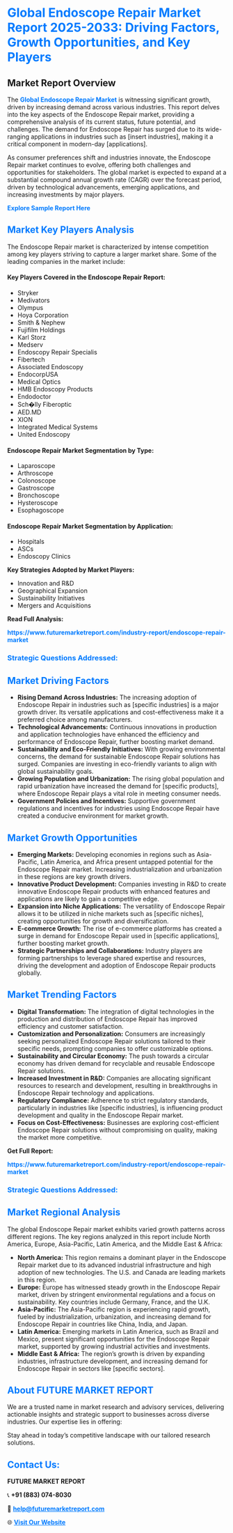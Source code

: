 <h1 style="color: #007BFF;">Global Endoscope Repair Market Report 2025-2033: Driving Factors, Growth Opportunities, and Key Players</h1>

<section id="overview">
<h2>Market Report Overview</h2>
<p>The <a href="https://www.futuremarketreport.com/industry-report/endoscope-repair-market" style="color: #007BFF; text-decoration: none;"><strong>Global Endoscope Repair Market</strong></a> is witnessing significant growth, driven by increasing demand across various industries. This report delves into the key aspects of the Endoscope Repair market, providing a comprehensive analysis of its current status, future potential, and challenges. The demand for Endoscope Repair has surged due to its wide-ranging applications in industries such as [insert industries], making it a critical component in modern-day [applications].</p>
<p>As consumer preferences shift and industries innovate, the Endoscope Repair market continues to evolve, offering both challenges and opportunities for stakeholders. The global market is expected to expand at a substantial compound annual growth rate (CAGR) over the forecast period, driven by technological advancements, emerging applications, and increasing investments by major players.</p>
</section>

<section id="overview">
<p><a href="https://www.futuremarketreport.com/request-sample/reportId=61619" style="color: #007BFF; text-decoration: none;"><strong>Explore Sample Report Here</strong></a></p>
</section>

<section id="key-players">
<h2 style="color: #007BFF;">Market Key Players Analysis</h2>
<p>The Endoscope Repair market is characterized by intense competition among key players striving to capture a larger market share. Some of the leading companies in the market include:</p>
<h4>Key Players Covered in the Endoscope Repair Report:</h4>
<ul><li>Stryker</li><li>Medivators</li><li>Olympus</li><li>Hoya Corporation</li><li>Smith &amp; Nephew</li><li>Fujifilm Holdings</li><li>Karl Storz</li><li>Medserv</li><li>Endoscopy Repair Specialis</li><li>Fibertech</li><li>Associated Endoscopy</li><li>EndocorpUSA</li><li>Medical Optics</li><li>HMB Endoscopy Products</li><li>Endodoctor</li><li>Sch�lly Fiberoptic</li><li>AED.MD</li><li>XION</li><li>Integrated Medical Systems</li><li>United Endoscopy</li></ul>
<h4>Endoscope Repair Market Segmentation by Type:</h4>
<ul><li>Laparoscope</li><li>Arthroscope</li><li>Colonoscope</li><li>Gastroscope</li><li>Bronchoscope</li><li>Hysteroscope</li><li>Esophagoscope</li></ul>

<h4>Endoscope Repair Market Segmentation by Application:</h4>
<ul><li>Hospitals</li><li>ASCs</li><li>Endoscopy Clinics</li></ul>
<p><strong>Key Strategies Adopted by Market Players:</strong></p>
<ul>
<li>Innovation and R&D</li>
<li>Geographical Expansion</li>
<li>Sustainability Initiatives</li>
<li>Mergers and Acquisitions</li>
</ul>
</section>

<section>
<p><strong>Read Full Analysis: </strong></p><a href="https://www.futuremarketreport.com/industry-report/endoscope-repair-market" style="color: #007BFF; text-decoration: none;"><strong>https://www.futuremarketreport.com/industry-report/endoscope-repair-market</strong></a>
<h3 style="color: #007BFF;">Strategic Questions Addressed:</h3>
</section>

<section id="driving-factors">
<h2 style="color: #007BFF;">Market Driving Factors</h2>
<ul>
<li><strong>Rising Demand Across Industries:</strong> The increasing adoption of Endoscope Repair in industries such as [specific industries] is a major growth driver. Its versatile applications and cost-effectiveness make it a preferred choice among manufacturers.</li>
<li><strong>Technological Advancements:</strong> Continuous innovations in production and application technologies have enhanced the efficiency and performance of Endoscope Repair, further boosting market demand.</li>
<li><strong>Sustainability and Eco-Friendly Initiatives:</strong> With growing environmental concerns, the demand for sustainable Endoscope Repair solutions has surged. Companies are investing in eco-friendly variants to align with global sustainability goals.</li>
<li><strong>Growing Population and Urbanization:</strong> The rising global population and rapid urbanization have increased the demand for [specific products], where Endoscope Repair plays a vital role in meeting consumer needs.</li>
<li><strong>Government Policies and Incentives:</strong> Supportive government regulations and incentives for industries using Endoscope Repair have created a conducive environment for market growth.</li>
</ul>
</section>

<section id="growth-opportunities">
<h2 style="color: #007BFF;">Market Growth Opportunities</h2>
<ul>
<li><strong>Emerging Markets:</strong> Developing economies in regions such as Asia-Pacific, Latin America, and Africa present untapped potential for the Endoscope Repair market. Increasing industrialization and urbanization in these regions are key growth drivers.</li>
<li><strong>Innovative Product Development:</strong> Companies investing in R&D to create innovative Endoscope Repair products with enhanced features and applications are likely to gain a competitive edge.</li>
<li><strong>Expansion into Niche Applications:</strong> The versatility of Endoscope Repair allows it to be utilized in niche markets such as [specific niches], creating opportunities for growth and diversification.</li>
<li><strong>E-commerce Growth:</strong> The rise of e-commerce platforms has created a surge in demand for Endoscope Repair used in [specific applications], further boosting market growth.</li>
<li><strong>Strategic Partnerships and Collaborations:</strong> Industry players are forming partnerships to leverage shared expertise and resources, driving the development and adoption of Endoscope Repair products globally.</li>
</ul>
</section>

<section id="trending-factors">
<h2 style="color: #007BFF;">Market Trending Factors</h2>
<ul>
<li><strong>Digital Transformation:</strong> The integration of digital technologies in the production and distribution of Endoscope Repair has improved efficiency and customer satisfaction.</li>
<li><strong>Customization and Personalization:</strong> Consumers are increasingly seeking personalized Endoscope Repair solutions tailored to their specific needs, prompting companies to offer customizable options.</li>
<li><strong>Sustainability and Circular Economy:</strong> The push towards a circular economy has driven demand for recyclable and reusable Endoscope Repair solutions.</li>
<li><strong>Increased Investment in R&D:</strong> Companies are allocating significant resources to research and development, resulting in breakthroughs in Endoscope Repair technology and applications.</li>
<li><strong>Regulatory Compliance:</strong> Adherence to strict regulatory standards, particularly in industries like [specific industries], is influencing product development and quality in the Endoscope Repair market.</li>
<li><strong>Focus on Cost-Effectiveness:</strong> Businesses are exploring cost-efficient Endoscope Repair solutions without compromising on quality, making the market more competitive.</li>
</ul>
</section>

<section>
<p><strong>Get Full Report: </strong></p><a href="https://www.futuremarketreport.com/industry-report/endoscope-repair-market" style="color: #007BFF; text-decoration: none;"><strong>https://www.futuremarketreport.com/industry-report/endoscope-repair-market</strong></a>
<h3 style="color: #007BFF;">Strategic Questions Addressed:</h3>
</section>


<section id="regional-analysis">
<h2 style="color: #007BFF;">Market Regional Analysis</h2>
<p>The global Endoscope Repair market exhibits varied growth patterns across different regions. The key regions analyzed in this report include North America, Europe, Asia-Pacific, Latin America, and the Middle East & Africa:</p>
<ul>
<li><strong>North America:</strong> This region remains a dominant player in the Endoscope Repair market due to its advanced industrial infrastructure and high adoption of new technologies. The U.S. and Canada are leading markets in this region.</li>
<li><strong>Europe:</strong> Europe has witnessed steady growth in the Endoscope Repair market, driven by stringent environmental regulations and a focus on sustainability. Key countries include Germany, France, and the U.K.</li>
<li><strong>Asia-Pacific:</strong> The Asia-Pacific region is experiencing rapid growth, fueled by industrialization, urbanization, and increasing demand for Endoscope Repair in countries like China, India, and Japan.</li>
<li><strong>Latin America:</strong> Emerging markets in Latin America, such as Brazil and Mexico, present significant opportunities for the Endoscope Repair market, supported by growing industrial activities and investments.</li>
<li><strong>Middle East & Africa:</strong> The region’s growth is driven by expanding industries, infrastructure development, and increasing demand for Endoscope Repair in sectors like [specific sectors].</li>
</ul>
</section>

<footer>
<h2 style="color: #007BFF;">About FUTURE MARKET REPORT</h2>
<p>We are a trusted name in market research and advisory services, delivering actionable insights and strategic support to businesses across diverse industries. Our expertise lies in offering:</p>

<p>Stay ahead in today’s competitive landscape with our tailored research solutions.</p>

<h2 style="color: #007BFF;">Contact Us:</h2>
<p><strong>FUTURE MARKET REPORT</strong></p>
<p>📞 <strong>+91 (883) 074-8030</strong></p>
<p>📧 <strong><a href="mailto:help@futuremarketreport.com" style="color: #007BFF;">help@futuremarketreport.com</a></strong></p>
<p>🌐 <strong><a href="https://www.futuremarketreport.com/" style="color: #007BFF;">Visit Our Website</a></strong></p>
</footer>